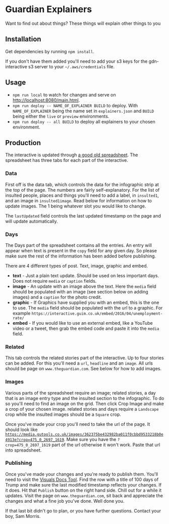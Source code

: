 Guardian Explainers
========================

Want to find out about things? These things will explain other things to you

## Installation

Get dependencies by running `npm install`. 

If you don't have them added you'll need to add your s3 keys for the gdn-interactive s3 server to your `~/.aws/credentials` file.

## Usage

* `npm run local` to watch for changes and serve on [http://localhost:8080/main.html](http://localhost:8080/main.html).
* `npm run deploy -- NAME_OF_EXPLAINER BUILD` to deploy. With `NAME_OF_EXPLAINER` being the name set in `explainers.json` and `BUILD` being either the `live` or `preview` environments.
* `npm run deploy -- all BUILD` to deploy all explainers to your chosen environment.

## Production

The interactive is updated through [a good old spreadsheet](https://docs.google.com/spreadsheets/d/1TTV-g36nUE8uxVb882sC2lCeR8Yt8SGjIbJtN12yF0E/edit#gid=1722431313). The spreadsheet has three tabs for each part of the interactive.

### Data

First off is the data tab, which controls the data for the infographic strip at the top of the page. The numbers are fairly self-explanatory. For the list of insulted people, places and things you'll need to add a label, in `insulted1`, and an image in `insulted1image`. Read below for information on how to update images. The 1 being whatever slot you would like to change.

The `lastUpdated` field controls the last updated timestamp on the page and will update automatically.

### Days

The Days part of the spreadsheet contains all the entries. An entry will appear when text is present in the `copy` field for any given day. So please make sure the rest of the information has been added before publishing.

There are 4 different types of post. Text, image, graphic and embed.

* **text** - Just a plain text update. Should be used on less important days. Does not require `media` or `caption` fields.
* **image** - An update with an image above the text. Here the `media` field should be populated with an image (see section below on adding images) and a `caption` for the photo credit.
* **graphic** - If Graphics have supplied you with an embed, this is the one to use. The `media` field should be populated with the url to a graphic. For example `https://interactive.guim.co.uk/embed/2016/04/unemployment-rate/`
* **embed** - If you would like to use an external embed, like a YouTube video or a tweet, then grab the embed code and paste it into the `media` field.

### Related

This tab controls the related stories part of the interactive. Up to four stories can be added. For this you'll need a `url`, `headline` and an `image`. All urls should be page on `www.theguardian.com`. See below for how to add images.

### Images

Various parts of the spreadsheet require an image; related stories, a day that is an image entry type and the insulted section to the infographic. To do so you'll need to find an image on the grid. Then click Crop Image and make a crop of your chosen image. related stories and days require a `Landscape` crop while the insulted images should be a `Square` crop.

Once you've made your crop you'll need to take the url of the page. It should look like [`https://media.gutools.co.uk/images/362375be432982ba011f0cbbd9533218b0e4913e?crop=475_0_2697_1619`](https://media.gutools.co.uk/images/362375be432982ba011f0cbbd9533218b0e4913e?crop=475_0_2697_1619). Make sure you have the `?crop=475_0_2697_1619` part of the url otherwise it won't work. Paste that url into spreadsheet.

### Publishing

Once you've made your changes and you're ready to publish them. You'll need to visit the [Visuals Docs Tool](https://visuals.gutools.co.uk/docs/). Find the row with a title of 100 days of Trump and make sure the last modified timestamp reflects your changes. If it does. Hit that `Publish` button on the right hand side. Chill out for a while it updates. Visit the page on `www.theguardian.com`, sit back and appreciate the changes and what a fine job you've done. Well done you.

If that last bit didn't go to plan, or you have further questions. Contact your boy, Sam Morris.